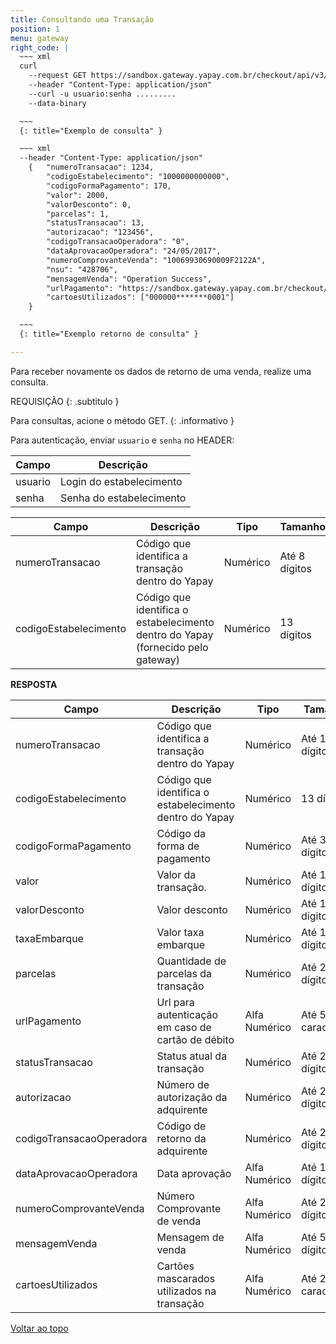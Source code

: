 ```yaml
---
title: Consultando uma Transação
position: 1
menu: gateway
right_code: |
  ~~~ xml
  curl
    --request GET https://sandbox.gateway.yapay.com.br/checkout/api/v3/transacao/10000000000000/1234
    --header "Content-Type: application/json"
    --curl -u usuario:senha .........
    --data-binary

  ~~~
  {: title="Exemplo de consulta" }

  ~~~ xml
  --header "Content-Type: application/json"
    {   "numeroTransacao": 1234,
        "codigoEstabelecimento": "1000000000000",
        "codigoFormaPagamento": 170, 
        "valor": 2000, 
        "valorDesconto": 0, 
        "parcelas": 1,
        "statusTransacao": 13,
        "autorizacao": "123456",
        "codigoTransacaoOperadora": "0", 
        "dataAprovacaoOperadora": "24/05/2017",
        "numeroComprovanteVenda": "10069930690009F2122A",
        "nsu": "428706",
        "mensagemVenda": "Operation Success",
        "urlPagamento": "https://sandbox.gateway.yapay.com.br/checkout/PagamentoCielo/PagamentoCielo.do?cod=14956291484887110cf2a-9aeb-4b34-a869-1a61f0611b66",
        "cartoesUtilizados": ["000000*******0001"]
    }

  ~~~
  {: title="Exemplo retorno de consulta" }

---
```


Para receber novamente os dados de retorno de uma venda, realize uma consulta.

REQUISIÇÃO
{: .subtitulo }

<i class="fa fa-info-circle" aria-hidden="true"></i> Para consultas, acione o método <span class="get">GET</span>.
{: .informativo }

Para autenticação, enviar `usuario` e `senha` no HEADER:

| Campo   | Descrição                |
|---------|--------------------------|
| usuario | Login do estabelecimento |
| senha   | Senha do estabelecimento |


| Campo                 | Descrição                                                                           | Tipo     | Tamanho       | Obrigatório |
|-----------------------|-------------------------------------------------------------------------------------|----------|---------------|-------------|
| numeroTransacao       | Código que identifica a transação dentro do Yapay                                   | Numérico | Até 8 dígitos | Sim         |
| codigoEstabelecimento | Código que identifica o estabelecimento dentro do Yapay (fornecido pelo gateway) | Numérico | 13 dígitos    | Sim         |


**RESPOSTA**

| Campo                    | Descrição                                                  | Tipo          | Tamanho            |
|--------------------------|------------------------------------------------------------|---------------|--------------------|
| numeroTransacao          | Código que identifica a transação dentro do Yapay       | Numérico      | Até 19 dígitos     |
| codigoEstabelecimento    | Código que identifica o estabelecimento dentro do Yapay | Numérico      | 13 dígitos         |
| codigoFormaPagamento     | Código da forma de pagamento                               | Numérico      | Até 3 dígitos      |
| valor                    | Valor da transação.                                        | Numérico      | Até 10 dígitos     |
| valorDesconto            | Valor desconto                                             | Numérico      | Até 10 dígitos     |
| taxaEmbarque             | Valor taxa embarque                                        | Numérico      | Até 10 dígitos     |
| parcelas                 | Quantidade de parcelas da transação                        | Numérico      | Até 2 dígitos      |
| urlPagamento             | Url para autenticação em caso de cartão de débito          | Alfa Numérico | Até 500 caracteres |
| statusTransacao          | Status atual da transação                                  | Numérico      | Até 2 dígitos      |
| autorizacao              | Número de autorização da adquirente                        | Numérico      | Até 20 dígitos     |
| codigoTransacaoOperadora | Código de retorno da adquirente                            | Numérico      | Até 20 dígitos     |
| dataAprovacaoOperadora   | Data aprovação                                             | Alfa Numérico | Até 10 dígitos     |
| numeroComprovanteVenda   | Número Comprovante de venda                                | Alfa Numérico | Até 20 dígitos     |
| mensagemVenda            | Mensagem de venda                                          | Alfa Numérico | Até 50 dígitos     |
| cartoesUtilizados        | Cartões mascarados utilizados na transação                 | Alfa Numérico | Até 20 caracteres  |



<div class="voltar-ao-topo"><a href="#"><i class="fa fa-arrow-up" aria-hidden="true"></i>Voltar ao topo</a></div>